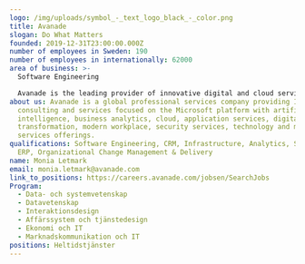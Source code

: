 ```yaml
---
logo: /img/uploads/symbol_-_text_logo_black_-_color.png
title: Avanade
slogan: Do What Matters
founded: 2019-12-31T23:00:00.000Z
number of employees in Sweden: 190
number of employees in internationally: 62000
area of business: >-
  Software Engineering

  Avanade is the leading provider of innovative digital and cloud services, business solutions and design-led experiences.
about us: Avanade is a global professional services company providing IT
  consulting and services focused on the Microsoft platform with artificial
  intelligence, business analytics, cloud, application services, digital
  transformation, modern workplace, security services, technology and managed
  services offerings.
qualifications: Software Engineering, CRM, Infrastructure, Analytics, Security,
  ERP, Organizational Change Management & Delivery
name: Monia Letmark
email: monia.letmark@avanade.com
link_to_positions: https://careers.avanade.com/jobsen/SearchJobs
Program:
  - Data- och systemvetenskap
  - Datavetenskap
  - Interaktionsdesign
  - Affärssystem och tjänstedesign
  - Ekonomi och IT
  - Marknadskommunikation och IT
positions: Heltidstjänster
---
```

